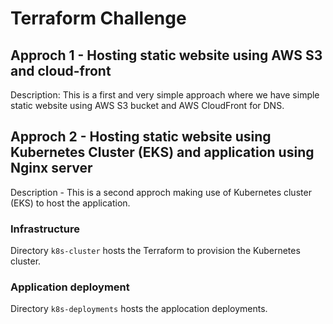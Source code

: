 # Terraform Challenge


## Approch 1 - Hosting static website using AWS S3 and cloud-front
Description: This is a first and very simple approach where we have simple static website using AWS S3 bucket and AWS CloudFront for DNS.



## Approch 2 - Hosting static website using Kubernetes Cluster (EKS) and application using Nginx server
Description - This is a second approch making use of Kubernetes cluster (EKS) to host the application.

### Infrastructure 
Directory `k8s-cluster` hosts the Terraform to provision the Kubernetes cluster.

### Application deployment
Directory `k8s-deployments` hosts the applocation deployments.